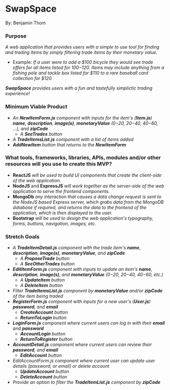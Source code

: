 # SwapSpace
 
By: Benjamin Thom

### Purpose
_A web application that provides users with a simple to use tool for finding and trading items by simply filtering trade items by their monetary value._ 
* Example: _If a user were to add a $100 bicycle they would see trade offers for all items listed for $100-$120. Items may include anything from a fishing pole and tackle box listed for $110 to a rare baseball card collection for $120._

_**SwapSpace** provides users with a fun and tastefully simplictic trading experience!_

### Minimum Viable Product
* _An **NewItemForm.js** component with inputs for the item's (**Item.js**) **name**, **description**, **image(s)**, **monetaryValue** ($0-$20, $20-$40, $40-$60, ...), and **zipCode**_
  * _A **SeeTrades** button_
* _A **TradeItemsList.js** component with a list of items added_
* _**AddNewItem** button that returns to the **NewItemForm**_

### What tools, frameworks, libraries, APIs, modules and/or other resources will you use to create this MVP?
* **ReactJS** _will be used to build UI components that create the client-side of the web application._
* **NodeJS** and **ExpressJS** _will work together as the server-side of the web application to serve the frontend components._
* **MongoDb** _any interaction that causes a data change request is sent to the NodeJS based Express server, which grabs data from the MongoDB database if required, and returns the data to the frontend of the application, which is then displayed to the user._
* **Bootstrap** _will be used to design the web application's typography, forms, buttons, navigation, images, etc._

### Stretch Goals
* _A **TradeItemDetail.js** component with the trade item's **name**, **description**, **image(s)**, **monetaryValue**, and **zipCode**_
  * _A **ProposeTrade** button_
  * _A **SeeOtherTrades** button_
* _**EditItemForm.js** component with inputs to update an item's **name**, **description**, **image(s)**, and **monetaryValue** ($0-$20, $20-$40, $40-$60, etc.)_
  * _A **UpdateItem** button_
  * _A **DeleteItem** button_
* _Filter **TradeItemsList.js** component by **monetaryValue** and/or **zipCode** of the item being traded_
* _**RegisterForm.js** component with inputs for a new user's (**User.js**) **password**, and **email**_
  * _**CreateAccount** button_
  * _**ReturnToLogin** button_
* _**LoginForm.js** component where current users can log in with their **email** and **password**_
  * _**AccountLogin** button_
  * _**ReturnToRegister** button_
* _**AccountDetail.js** component where current users can review their **password**, and **email**_
  * _**EditAccount** button_
* _EditAccountForm.js component where current user can update user details (password, or email) or delete account_
  * _**UpdateAccount** button_
  * _**DeleteAccount** button_
* _Provide an option to filter the **TradeItemList.js** component by **zipCode**_